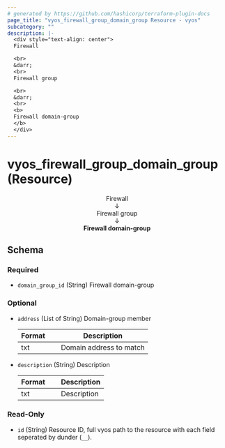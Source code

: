 ```yaml
---
# generated by https://github.com/hashicorp/terraform-plugin-docs
page_title: "vyos_firewall_group_domain_group Resource - vyos"
subcategory: ""
description: |-
  <div style="text-align: center">
  Firewall

  <br>
  &darr;
  <br>
  Firewall group

  <br>
  &darr;
  <br>
  <b>
  Firewall domain-group
  </b>
  </div>
---
```


# vyos_firewall_group_domain_group (Resource)

<div style="text-align: center">
Firewall

<br>
&darr;
<br>
Firewall group

<br>
&darr;
<br>
<b>
Firewall domain-group
</b>
</div>



<!-- schema generated by tfplugindocs -->
## Schema

### Required

- `domain_group_id` (String) Firewall domain-group

### Optional

- `address` (List of String) Domain-group member

    |  Format &emsp; | Description  |
    |----------|---------------|
    |  txt  &emsp; |  Domain address to match  |
- `description` (String) Description

    |  Format &emsp; | Description  |
    |----------|---------------|
    |  txt  &emsp; |  Description  |

### Read-Only

- `id` (String) Resource ID, full vyos path to the resource with each field seperated by dunder (`__`).
